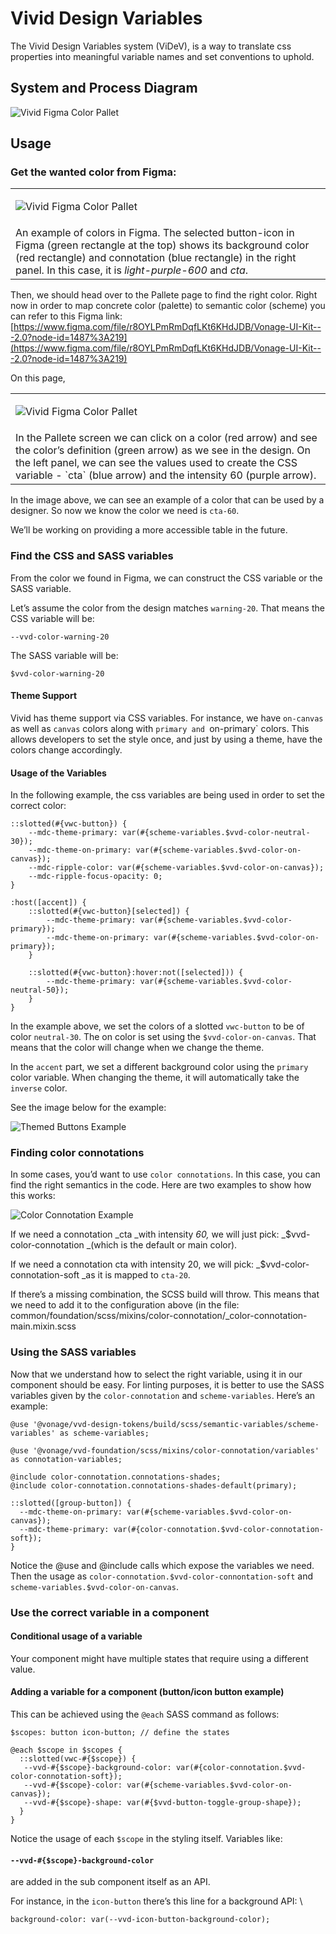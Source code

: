 # Vivid Design Variables

The Vivid Design Variables system (ViDeV), is a way to translate css properties into meaningful variable names and set conventions to uphold.


## System and Process Diagram


![Vivid Figma Color Pallet](./assets/images/Vivid%20Design%20Variables%20System%20Diagram.svg)


## 


## Usage


### Get the wanted color from Figma: 



<table>
  <tr>
   <td>

![Vivid Figma Color Pallet](./assets/images/Vivid%20Figma%20Color%20Pallet.svg)
   </td>
  </tr>
  <tr>
   <td>An example of colors in Figma. The selected button-icon in Figma (green rectangle at the top) shows its background color (red rectangle) and connotation (blue rectangle) in the right panel. In this case, it is <em>light-purple-600 </em>and <em>cta</em>.
   </td>
  </tr>
</table>


Then, we should head over to the Pallete page to find the right color. Right now in order to map concrete color (palette) to semantic color (scheme) you can refer to this Figma link: [https://www.figma.com/file/r8OYLPmRmDqfLKt6KHdJDB/Vonage-UI-Kit---2.0?node-id=1487%3A219](https://www.figma.com/file/r8OYLPmRmDqfLKt6KHdJDB/Vonage-UI-Kit---2.0?node-id=1487%3A219)

On this page,


<table>
  <tr>
   <td>

![Vivid Figma Color Pallet](./assets/images/Vivid%20Figma%20Color%20Pallet%20for%20Real.svg)

   </td>
  </tr>
  <tr>
   <td>In the Pallete screen we can click on a color (red arrow) and see the color’s definition (green arrow) as we see in the design. On the left panel, we can see the values used to create the CSS variable - `cta` (blue arrow) and the intensity 60 (purple arrow).
   </td>
  </tr>
</table>


In the image above, we can see an example of a color that can be used by a designer.  So now we know the color we need is `cta-60`.

We’ll be working on providing a more accessible table in the future.


### Find the CSS and SASS variables

From the color we found in Figma, we can construct the CSS variable or the SASS variable.

Let’s assume the color from the design matches `warning-20`. That means the CSS variable will be:


```
--vvd-color-warning-20
```


The SASS variable will be:


```
$vvd-color-warning-20
```



#### Theme Support

Vivid has theme support via CSS variables.  For instance, we have `on-canvas` as well as `canvas` colors along with `primary and `on-primary` colors.  This allows developers to set the style once, and just by using a theme, have the colors change accordingly.


#### Usage of the Variables

In the following example, the css variables are being used in order to set the correct color:


```
::slotted(#{vwc-button}) {
	--mdc-theme-primary: var(#{scheme-variables.$vvd-color-neutral-30});
	--mdc-theme-on-primary: var(#{scheme-variables.$vvd-color-on-canvas});
	--mdc-ripple-color: var(#{scheme-variables.$vvd-color-on-canvas});
	--mdc-ripple-focus-opacity: 0;
}

:host([accent]) {
	::slotted(#{vwc-button}[selected]) {
		--mdc-theme-primary: var(#{scheme-variables.$vvd-color-primary});
		--mdc-theme-on-primary: var(#{scheme-variables.$vvd-color-on-primary});
	}

	::slotted(#{vwc-button}:hover:not([selected])) {
		--mdc-theme-primary: var(#{scheme-variables.$vvd-color-neutral-50});
	}
}
```


In the example above, we set the colors of a slotted  `vwc-button` to be of color `neutral-30`.  The on color is set using the `$vvd-color-on-canvas`.  That means that the color will change when we change the theme.

In the `accent` part, we set a different background color using the `primary` color variable. When changing the theme, it will automatically take the `inverse` color.

See the image below for the example:

![Themed Buttons Example](./assets/images/Themed%20buttons%20example.svg)


### Finding color connotations

In some cases, you’d want to use `color connotations`. In this case, you can find the right semantics in the code. Here are two examples to show how this works:

![Color Connotation Example](./assets/images/Color%20connotation%20code.svg)

If we need a connotation _cta _with intensity _60,_ we will just pick: _$vvd-color-connotation _(which is the default or main color).

If we need a connotation cta with intensity 20, we will pick: _$vvd-color-connotation-soft _as it is mapped to `cta-20`.

If there’s a missing combination, the SCSS build will throw. This means that we need to add it to the configuration above (in the file: common/foundation/scss/mixins/color-connotation/_color-connotation-main.mixin.scss


### Using the SASS variables

Now that we understand how to select the right variable, using it in our component should be easy. For linting purposes, it is better to use the SASS variables given by the `color-connotation` and `scheme-variables`. Here’s an example:


```
@use '@vonage/vvd-design-tokens/build/scss/semantic-variables/scheme-variables' as scheme-variables;

@use '@vonage/vvd-foundation/scss/mixins/color-connotation/variables' as connotation-variables;

@include color-connotation.connotations-shades;
@include color-connotation.connotations-shades-default(primary);

::slotted([group-button]) {
  --mdc-theme-on-primary: var(#{scheme-variables.$vvd-color-on-canvas});
  --mdc-theme-primary: var(#{color-connotation.$vvd-color-connotation-soft});
}

```


Notice the @use and @include calls which expose the variables we need. Then the usage as `color-connotation.$vvd-color-connontation-soft` and `scheme-variables.$vvd-color-on-canvas`.


### Use the correct variable in a component


#### Conditional usage of a variable

Your component might have multiple states that require using a different value.


#### Adding a variable for a component (button/icon button example)

This can be achieved using the `@each` SASS command as follows:


```
$scopes: button icon-button; // define the states

@each $scope in $scopes {
  ::slotted(vwc-#{$scope}) {
   --vvd-#{$scope}-background-color: var(#{color-connotation.$vvd-color-connotation-soft});
   --vvd-#{$scope}-color: var(#{scheme-variables.$vvd-color-on-canvas});
   --vvd-#{$scope}-shape: var(#{$vvd-button-toggle-group-shape});
  }
}

```


Notice the usage of each `$scope` in the styling itself. Variables like:


####  `--vvd-#{$scope}-background-color`

are added in the sub component itself as an API.

For instance, in the `icon-button` there’s this line for a background API: \



```
background-color: var(--vvd-icon-button-background-color);
```
